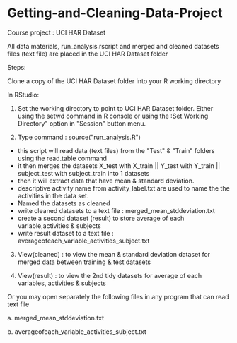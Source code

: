# Getting-and-Cleaning-Data-Project
Course project : UCI HAR Dataset

All data materials, run_analysis.rscript and merged and cleaned datasets files (text file) are placed in the UCI HAR Dataset folder

Steps:

Clone a copy of the UCI HAR Dataset folder into your R working directory

In RStudio: 
1. Set the working directory to point to UCI HAR Dataset folder. Either using the setwd command in R console or using the :Set Working Directory" option in "Session" button menu.

2. Type command : source("run_analysis.R")
  - this script will read data (text files) from the "Test" & "Train" folders using the read.table command
  - it then merges the datasets X_test with X_train || Y_test with Y_train || subject_test with subject_train into 1 datasets
  - then it will extract data that have mean & standard deviation.
  - descriptive activity name from activity_label.txt are used to name the the activities in the data set. 
  - Named the datasets as cleaned
  - write cleaned datasets to a text file : merged_mean_stddeviation.txt 
  - create a second dataset (result) to store average of each variable,activities & subjects
  - write result dataset to a text file : averageofeach_variable_activities_subject.txt
  
3. View(cleaned) : to view the mean & standard deviation dataset for merged data between training & test datasets 

4. View(result) : to view the 2nd tidy datasets for average of each variables, activities & subjects

Or you may open separately the following files in any program that can read text file

a. merged_mean_stddeviation.txt

b. averageofeach_variable_activities_subject.txt

